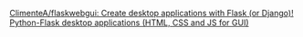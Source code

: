 
[ClimenteA/flaskwebgui: Create desktop applications with Flask (or Django)! ](https://github.com/ClimenteA/flaskwebgui)
[Python-Flask desktop applications (HTML, CSS and JS for GUI)](https://www.youtube.com/watch?v=dCHmSJQqD_w)
